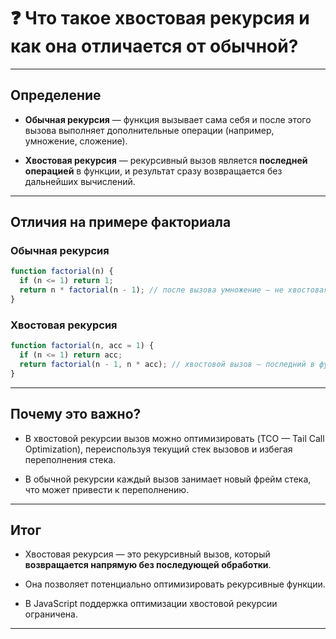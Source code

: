 # ❓ Что такое хвостовая рекурсия и как она отличается от обычной?

---

## Определение

- **Обычная рекурсия** — функция вызывает сама себя и после этого вызова выполняет дополнительные операции (например, умножение, сложение).

- **Хвостовая рекурсия** — рекурсивный вызов является **последней операцией** в функции, и результат сразу возвращается без дальнейших вычислений.

---

## Отличия на примере факториала

### Обычная рекурсия

```js
function factorial(n) {
  if (n <= 1) return 1;
  return n * factorial(n - 1); // после вызова умножение — не хвостовая
}
```

### Хвостовая рекурсия

```js
function factorial(n, acc = 1) {
  if (n <= 1) return acc;
  return factorial(n - 1, n * acc); // хвостовой вызов — последний в функции
}
```

---

## Почему это важно?

- В хвостовой рекурсии вызов можно оптимизировать (TCO — Tail Call Optimization), переиспользуя текущий стек вызовов и избегая переполнения стека.

- В обычной рекурсии каждый вызов занимает новый фрейм стека, что может привести к переполнению.

---

## Итог

- Хвостовая рекурсия — это рекурсивный вызов, который **возвращается напрямую без последующей обработки**.

- Она позволяет потенциально оптимизировать рекурсивные функции.

- В JavaScript поддержка оптимизации хвостовой рекурсии ограничена.

---
